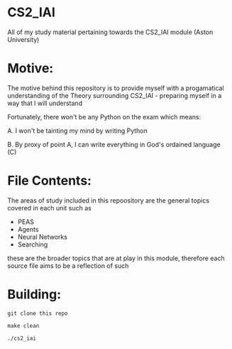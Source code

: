 # CS2_IAI
All of my study material pertaining towards the CS2_IAI module (Aston University)

# Motive:

The motive behind this repository is to provide myself with a progamatical understanding of the Theory surrounding CS2_IAI - preparing myself in a way that I will understand

Fortunately, there won't be any Python on the exam which means:

A. I won't be tainting my mind by writing Python

B. By proxy of point A, I can write everything in God's ordained language (C)

# File Contents:

The areas of study included in this repoository are the general topics covered in each unit such as 

- PEAS
- Agents
- Neural Networks
- Searching

these are the broader topics that are at play in this module, therefore each source file aims to be a reflection of such

# Building:

```
git clone this repo

make clean

./cs2_iai
```

